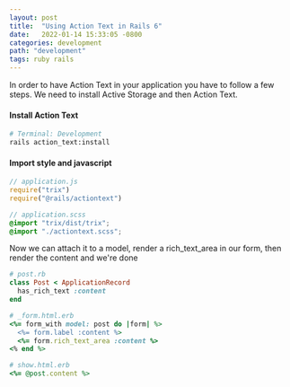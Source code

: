 ```yaml
---
layout: post
title:  "Using Action Text in Rails 6"
date:   2022-01-14 15:33:05 -0800
categories: development
path: "development"
tags: ruby rails
---
```

In order to have Action Text in your application you have to follow a few steps. We need to install Active Storage and then Action Text.

#### Install Action Text
```sh
# Terminal: Development
rails action_text:install
```

#### Import style and javascript
```js
// application.js
require("trix")
require("@rails/actiontext")
```

```scss
// application.scss
@import "trix/dist/trix";
@import "./actiontext.scss";
```
Now we can attach it to a model, render a rich_text_area in our form, then render the content and we're done
```ruby
# post.rb
class Post < ApplicationRecord
  has_rich_text :content
end
```

```ruby
# _form.html.erb
<%= form_with model: post do |form| %>
  <%= form.label :content %>
  <%= form.rich_text_area :content %>
<% end %>
```

```ruby
# show.html.erb
<%= @post.content %>
```